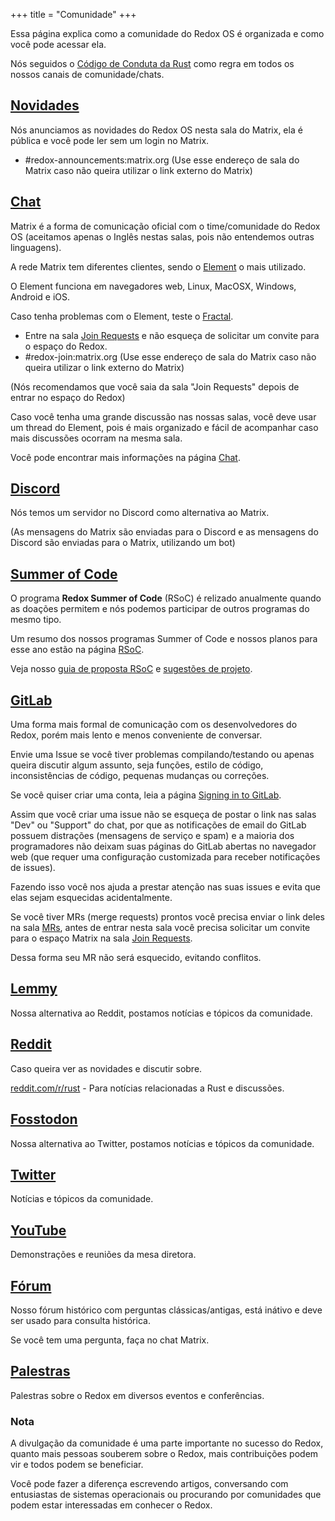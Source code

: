 +++
title = "Comunidade"
+++

Essa página explica como a comunidade do Redox OS é organizada e como você pode acessar ela.

Nós seguidos o [Código de Conduta da Rust](https://www.rust-lang.org/policies/code-of-conduct) como regra em todos os nossos canais de comunidade/chats.

## [Novidades](https://matrix.to/#/#redox-announcements:matrix.org)

Nós anunciamos as novidades do Redox OS nesta sala do Matrix, ela é pública e você pode ler sem um login no Matrix.

- #redox-announcements:matrix.org (Use esse endereço de sala do Matrix caso não queira utilizar o link externo do Matrix)

## [Chat](https://matrix.to/#/#redox-join:matrix.org)

Matrix é a forma de comunicação oficial com o time/comunidade do Redox OS (aceitamos apenas o Inglês nestas salas, pois não entendemos outras linguagens).

A rede Matrix tem diferentes clientes, sendo o [Element](https://element.io/) o mais utilizado.

O Element funciona em navegadores web, Linux, MacOSX, Windows, Android e iOS.

Caso tenha problemas com o Element, teste o [Fractal](https://gitlab.gnome.org/World/fractal).

- Entre na sala [Join Requests](https://matrix.to/#/#redox-join:matrix.org) e não esqueça de solicitar um convite para o espaço do Redox.
- #redox-join:matrix.org (Use esse endereço de sala do Matrix caso não queira utilizar o link externo do Matrix)

(Nós recomendamos que você saia da sala "Join Requests" depois de entrar no espaço do Redox)

Caso você tenha uma grande discussão nas nossas salas, você deve usar um thread do Element, pois é mais organizado e fácil de acompanhar caso mais discussões ocorram na mesma sala.

Você pode encontrar mais informações na página [Chat](https://doc.redox-os.org/book/chat.html).

## [Discord](https://discord.gg/JfggvrHGDY)

Nós temos um servidor no Discord como alternativa ao Matrix.

(As mensagens do Matrix são enviadas para o Discord e as mensagens do Discord são enviadas para o Matrix, utilizando um bot)

## [Summer of Code](/rsoc)

O programa **Redox Summer of Code** (RSoC) é relizado anualmente quando as doações permitem e nós podemos participar de outros programas do mesmo tipo.

Um resumo dos nossos programas Summer of Code e nossos planos para esse ano estão na página [RSoC](/rsoc).

Veja nosso [guia de proposta RSoC](/rsoc-proposal-how-to) e [sugestões de projeto](/rsoc-project-suggestions).

## [GitLab](https://gitlab.redox-os.org/redox-os/redox)

Uma forma mais formal de comunicação com os desenvolvedores do Redox, porém mais lento e menos conveniente de conversar.

Envie uma Issue se você tiver problemas compilando/testando ou apenas queira discutir algum assunto, seja funções, estilo de código, inconsistências de código, pequenas mudanças ou correções.

Se você quiser criar uma conta, leia a página [Signing in to GitLab](https://doc.redox-os.org/book/signing-in-to-gitlab.html).

Assim que você criar uma issue não se esqueça de postar o link nas salas "Dev" ou "Support" do chat, por que as notificações de email do GitLab possuem distrações (mensagens de serviço e spam) e a maioria dos programadores não deixam suas páginas do GitLab abertas no navegador web (que requer uma configuração customizada para receber notificações de issues).

Fazendo isso você nos ajuda a prestar atenção nas suas issues e evita que elas sejam esquecidas acidentalmente.

Se você tiver MRs (merge requests) prontos você precisa enviar o link deles na sala [MRs](https://matrix.to/#/#redox-mrs:matrix.org), antes de entrar nesta sala você precisa solicitar um convite para o espaço Matrix na sala [Join Requests](https://matrix.to/#/#redox-join:matrix.org).

Dessa forma seu MR não será esquecido, evitando conflitos.

## [Lemmy](https://lemmy.world/c/redox)

Nossa alternativa ao Reddit, postamos notícias e tópicos da comunidade.

## [Reddit](https://www.reddit.com/r/Redox/)

Caso queira ver as novidades e discutir sobre.

[reddit.com/r/rust](https://www.reddit.com/r/rust) - Para notícias relacionadas a Rust e discussões.

## [Fosstodon](https://fosstodon.org/@redox)

Nossa alternativa ao Twitter, postamos notícias e tópicos da comunidade.

## [Twitter](https://twitter.com/redox_os)

Notícias e tópicos da comunidade.

## [YouTube](https://www.youtube.com/@RedoxOS)

Demonstrações e reuniões da mesa diretora.

## [Fórum](https://discourse.redox-os.org/)

Nosso fórum histórico com perguntas clássicas/antigas, está inátivo e deve ser usado para consulta histórica.

Se você tem uma pergunta, faça no chat Matrix.

## [Palestras](/talks/)

Palestras sobre o Redox em diversos eventos e conferências.

### Nota

A divulgação da comunidade é uma parte importante no sucesso do Redox, quanto mais pessoas souberem sobre o Redox, mais contribuições podem vir e todos podem se beneficiar.

Você pode fazer a diferença escrevendo artigos, conversando com entusiastas de sistemas operacionais ou procurando por comunidades que podem estar interessadas em conhecer o Redox.
